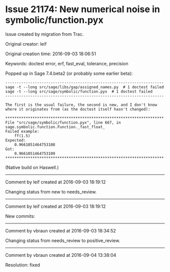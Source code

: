 # Issue 21174: New numerical noise in symbolic/function.pyx

Issue created by migration from Trac.

Original creator: leif

Original creation time: 2016-09-03 18:06:51

Keywords: doctest error, erf, fast_eval, tolerance, precision

Popped up in Sage 7.4.beta2 (or probably some earlier beta):

```
----------------------------------------------------------------------
sage -t --long src/sage/libs/gap/assigned_names.py  # 1 doctest failed
sage -t --long src/sage/symbolic/function.pyx  # 1 doctest failed
----------------------------------------------------------------------

The first is the usual failure, the second is new, and I don't know
where it originates from (as the doctest itself hasn't changed):

**********************************************************************
File "src/sage/symbolic/function.pyx", line 667, in
sage.symbolic.function.Function._fast_float_
Failed example:
    ff(1.5)
Expected:
    0.9661051464753108
Got:
    0.9661051464753109
**********************************************************************
```

(Native build on Haswell.)



---

Comment by leif created at 2016-09-03 18:19:12

Changing status from new to needs_review.


---

Comment by leif created at 2016-09-03 18:19:12

New commits:


---

Comment by vbraun created at 2016-09-03 18:34:52

Changing status from needs_review to positive_review.


---

Comment by vbraun created at 2016-09-04 13:38:04

Resolution: fixed
